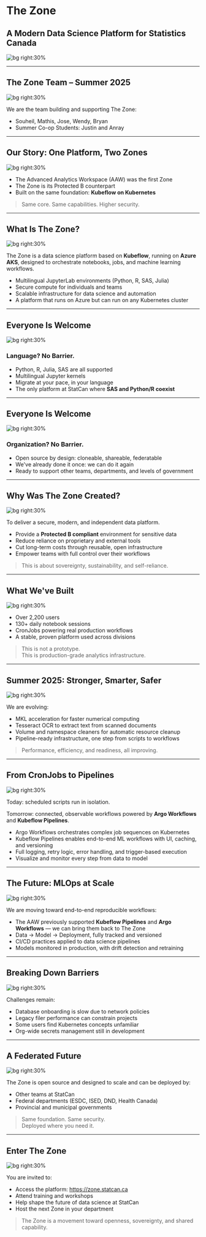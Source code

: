 <!-- Title Slide -->
# The Zone  
## A Modern Data Science Platform for Statistics Canada

![bg right:30%](./zone-0.png)

---

<!-- Who We Are -->
## The Zone Team – Summer 2025

![bg right:30%](./zone-0.png)

We are the team building and supporting The Zone:

- Souheil, Mathis, Jose, Wendy, Bryan
- Summer Co-op Students: Justin and Anray  

---

<!-- Our Story / History -->
## Our Story: One Platform, Two Zones

![bg right:30%](./zone-1.png)

- The Advanced Analytics Workspace (AAW) was the first Zone
- The Zone is its Protected B counterpart
- Built on the same foundation: **Kubeflow on Kubernetes**  

> Same core. Same capabilities. Higher security.

---

<!-- What is The Zone? -->
## What Is The Zone?

![bg right:30%](./zone-2.png)

The Zone is a data science platform based on **Kubeflow**, running on **Azure AKS**, designed to orchestrate notebooks, jobs, and machine learning workflows.

- Multilingual JupyterLab environments (Python, R, SAS, Julia)  
- Secure compute for individuals and teams  
- Scalable infrastructure for data science and automation  
- A platform that runs on Azure but can run on any Kubernetes cluster

---

<!-- Inclusivity & SAS Coexistence -->
## Everyone Is Welcome

![bg right:30%](./zone-3.png)

### Language? No Barrier.

- Python, R, Julia, SAS are all supported  
- Multilingual Jupyter kernels  
- Migrate at your pace, in your language  
- The only platform at StatCan where **SAS and Python/R coexist**

---

<!-- Inclusivity & SAS Coexistence -->
## Everyone Is Welcome

![bg right:30%](./zone-3.png)

### Organization? No Barrier.

- Open source by design: cloneable, shareable, federatable  
- We've already done it once: we can do it again  
- Ready to support other teams, departments, and levels of government

---

<!-- Why Created -->
## Why Was The Zone Created?

![bg right:30%](./zone-4.png)

To deliver a secure, modern, and independent data platform.

- Provide a **Protected B compliant** environment for sensitive data  
- Reduce reliance on proprietary and external tools  
- Cut long-term costs through reusable, open infrastructure  
- Empower teams with full control over their workflows

> This is about sovereignty, sustainability, and self-reliance.

---

<!-- Platform Strengths -->
## What We've Built

![bg right:30%](./zone-5.png)

- Over 2,200 users  
- 130+ daily notebook sessions  
- CronJobs powering real production workflows  
- A stable, proven platform used across divisions

> This is not a prototype.  
> This is production-grade analytics infrastructure.

---

<!-- Summer 2025 -->
## Summer 2025: Stronger, Smarter, Safer

![bg right:30%](./zone-6.png)

We are evolving:

- MKL acceleration for faster numerical computing  
- Tesseract OCR to extract text from scanned documents  
- Volume and namespace cleaners for automatic resource cleanup  
- Pipeline-ready infrastructure, one step from scripts to workflows

> Performance, efficiency, and readiness, all improving.

---

<!-- From Cron to Pipeline -->
## From CronJobs to Pipelines

![bg right:30%](./zone-7.png)

Today: scheduled scripts run in isolation.

Tomorrow: connected, observable workflows powered by **Argo Workflows** and **Kubeflow Pipelines**.

- Argo Workflows orchestrates complex job sequences on Kubernetes  
- Kubeflow Pipelines enables end-to-end ML workflows with UI, caching, and versioning  
- Full logging, retry logic, error handling, and trigger-based execution  
- Visualize and monitor every step from data to model

---

<!-- Future: Kubeflow Pipelines -->
## The Future: MLOps at Scale

![bg right:30%](./zone-8.png)

We are moving toward end-to-end reproducible workflows:

- The AAW previously supported **Kubeflow Pipelines** and **Argo Workflows** — we can bring them back to The Zone  
- Data -> Model -> Deployment, fully tracked and versioned  
- CI/CD practices applied to data science pipelines  
- Models monitored in production, with drift detection and retraining

---

<!-- Data Access -->
## Breaking Down Barriers

![bg right:30%](./zone-9.png)

Challenges remain:

- Database onboarding is slow due to network policies  
- Legacy filer performance can constrain projects  
- Some users find Kubernetes concepts unfamiliar  
- Org-wide secrets management still in development

---

<!-- Portability & Federated Future -->
## A Federated Future

![bg right:30%](./zone-10.png)

The Zone is open source and designed to scale and can be deployed by:

- Other teams at StatCan  
- Federal departments (ESDC, ISED, DND, Health Canada)  
- Provincial and municipal governments

> Same foundation. Same security.  
> Deployed where you need it.

---

<!-- Call to Action -->
## Enter The Zone

![bg right:30%](./zone-11.png)

You are invited to:

- Access the platform: https://zone.statcan.ca    
- Attend training and workshops  
- Help shape the future of data science at StatCan  
- Host the next Zone in your department

> The Zone is a movement toward openness, sovereignty, and shared capability.
